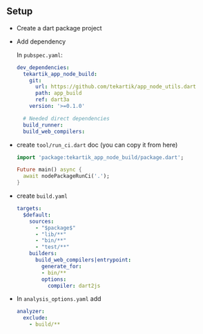 ## Setup

- Create a dart package project
- Add dependency

    In `pubspec.yaml`:
    ```yaml
    dev_dependencies:
      tekartik_app_node_build:
        git:
          url: https://github.com/tekartik/app_node_utils.dart
          path: app_build
          ref: dart3a
        version: '>=0.1.0'
    
      # Needed direct dependencies
      build_runner:
      build_web_compilers:
    ```
- create `tool/run_ci.dart` doc (you can copy it from here)

    ```dart
    import 'package:tekartik_app_node_build/package.dart';
    
    Future main() async {
      await nodePackageRunCi('.');
    }
    ```
- create `build.yaml`

    ```yaml
    targets:
      $default:
        sources:
          - "$package$"
          - "lib/**"
          - "bin/**"
          - "test/**"
        builders:
          build_web_compilers|entrypoint:
            generate_for:
            - bin/**
            options:
              compiler: dart2js
    ```
  
- In `analysis_options.yaml` add

    ```yaml
    analyzer:
      exclude:
        - build/**
    ```